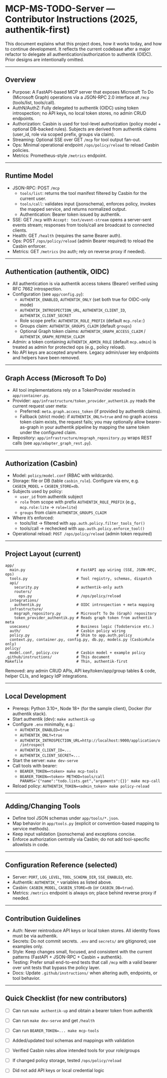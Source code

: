 # MCP-MS-TODO-Server — Contributor Instructions (2025, authentik-first)

This document explains what this project does, how it works today, and how to continue development. It reflects the current codebase after a major refactor to delegate all authentication/authorization to authentik (OIDC). Prior designs are intentionally omitted.

--------------------------------------------------------------------------------

## Overview

- Purpose: A FastAPI-based MCP server that exposes Microsoft To Do (Microsoft Graph) operations via a JSON-RPC 2.0 interface at `/mcp` (tools/list, tools/call).
- AuthN/AuthZ: Fully delegated to authentik (OIDC) using token introspection; no API keys, no local token stores, no admin CRUD endpoints.
- Authorization: Casbin is used for tool-level authorization (policy model + optional DB-backed rules). Subjects are derived from authentik claims (user_id, role via scoped prefix, groups via claim).
- Streaming: Optional SSE over GET `/mcp` for tool output fan-out.
- Ops: Minimal operational endpoint `/ops/policy/reload` to reload Casbin policies.
- Metrics: Prometheus-style `/metrics` endpoint.

--------------------------------------------------------------------------------

## Runtime Model

- JSON-RPC: POST `/mcp`
  - `tools/list`: returns the tool manifest filtered by Casbin for the current user.
  - `tools/call`: validates input (jsonschema), enforces policy, invokes the mapped service, and returns normalized output.
  - Authentication: Bearer token issued by authentik.
- SSE: GET `/mcp` with `Accept: text/event-stream` opens a server-sent events stream; responses from tools/call are broadcast to connected clients.
- Health: GET `/health` (requires the same Bearer auth).
- Ops: POST `/ops/policy/reload` (admin Bearer required) to reload the Casbin enforcer.
- Metrics: GET `/metrics` (no auth; rely on reverse proxy if needed).

--------------------------------------------------------------------------------

## Authentication (authentik, OIDC)

- All authentication is via authentik access tokens (Bearer) verified using RFC 7662 introspection.
- Configuration (see `app/config.py`):
  - `AUTHENTIK_ENABLED`, `AUTHENTIK_ONLY` (set both true for OIDC-only mode)
  - `AUTHENTIK_INTROSPECTION_URL`, `AUTHENTIK_CLIENT_ID`, `AUTHENTIK_CLIENT_SECRET`
  - Role scope prefix: `AUTHENTIK_ROLE_PREFIX` (default `mcp.role:`)
  - Groups claim: `AUTHENTIK_GROUPS_CLAIM` (default `groups`)
  - Optional Graph token claims: `AUTHENTIK_GRAPH_ACCESS_CLAIM` / `AUTHENTIK_GRAPH_REFRESH_CLAIM`
- Admin: a token containing `AUTHENTIK_ADMIN_ROLE` (default `mcp.admin`) is treated as admin for protected ops (e.g., policy reload).
- No API keys are accepted anywhere. Legacy admin/user key endpoints and helpers have been removed.

--------------------------------------------------------------------------------

## Graph Access (Microsoft To Do)

- All tool implementations rely on a TokenProvider resolved in `app/container.py`.
- Provider: `app/infrastructure/token_provider_authentik.py` reads the current request user meta:
  - Preferred: `meta.graph.access_token` (if provided by authentik claims).
  - Fallback (strict mode): if `AUTHENTIK_ONLY=true` and no graph access token claim exists, the request fails; you may optionally allow bearer-as-graph in your authentik pipeline by mapping the same token under the configured claim.
- Repository: `app/infrastructure/msgraph_repository.py` wraps REST calls (see `app/adapter_graph_rest.py`).

--------------------------------------------------------------------------------

## Authorization (Casbin)

- Model: `policy/model.conf` (RBAC with wildcards).
- Storage: file or DB (table `casbin_rule`). Configure via env, e.g. `CASBIN_MODEL` + `CASBIN_STORE=db`.
- Subjects used by policy:
  - `user_id` from authentik subject
  - `role` from scope with prefix `AUTHENTIK_ROLE_PREFIX` (e.g., `mcp.role:lite` → `role=lite`)
  - `groups` from claim `AUTHENTIK_GROUPS_CLAIM`
- Where it’s enforced:
  - tools/list → filtered with `app.auth.policy.filter_tools_for()`
  - tools/call → rechecked with `app.auth.policy.enforce_tool()`
- Operational reload: `POST /ops/policy/reload` (admin token required)

--------------------------------------------------------------------------------

## Project Layout (current)

```
app/
  main.py                       # FastAPI app wiring (SSE, JSON-RPC, ops)
  tools.py                      # Tool registry, schemas, dispatch
  api/
    security.py                 # authentik-only auth
    routers/
      ops.py                    # /ops/policy/reload
  integrations/
    authentik.py                # OIDC introspection + meta mapping
  infrastructure/
    msgraph_repository.py       # Microsoft To Do (Graph) repository
    token_provider_authentik.py # Reads graph token from authentik meta
  usecases/                     # Business logic (TodoService etc.)
  auth/                         # Casbin policy wiring
  policy.py                     # Shim to app.auth.policy
  context.py, container.py, config.py, db.py, models.py (CasbinRule only)
policy/
  model.conf, policy.csv        # Casbin model + example policy
.github/instructions/           # This document
Makefile                        # Thin, authentik-first
```

Removed: any admin CRUD APIs, API key/token/app/group tables & code, helper CLIs, and legacy IdP integrations.

--------------------------------------------------------------------------------

## Local Development

- Prereqs: Python 3.10+, Node 18+ (for the sample client), Docker (for authentik stack).
- Start authentik (dev): `make authentik-up`
- Configure `.env` minimally, e.g.:
  - `AUTHENTIK_ENABLED=true`
  - `AUTHENTIK_ONLY=true`
  - `AUTHENTIK_INTROSPECTION_URL=http://localhost:9000/application/o/introspect`
  - `AUTHENTIK_CLIENT_ID=...`
  - `AUTHENTIK_CLIENT_SECRET=...`
- Start the server: `make dev-serve`
- Call tools with bearer:
  - `BEARER_TOKEN=<token> make mcp-tools`
  - `BEARER_TOKEN=<token> METHOD=tools/call PARAMS='{"name":"todo.lists.get","arguments":{}}' make mcp-call`
- Reload policy: `AUTHENTIK_TOKEN=<admin_token> make policy-reload`

--------------------------------------------------------------------------------

## Adding/Changing Tools

- Define tool JSON schemas under `app/tools/*.json`.
- Map behavior in `app/tools.py` (explicit or convention-based mapping to service methods).
- Keep input validation (jsonschema) and exceptions concise.
- Enforce authorization centrally via Casbin; do not add tool-specific allowlists in code.

--------------------------------------------------------------------------------

## Configuration Reference (selected)

- Server: `PORT`, `LOG_LEVEL`, `TOOL_SCHEMA_DIR`, `SSE_ENABLED`, etc.
- Authentik: `AUTHENTIK_*` variables as listed above.
- Casbin: `CASBIN_MODEL`, `CASBIN_STORE=db` (or `CASBIN_DB=true`).
- Metrics: `/metrics` endpoint is always on; place behind reverse proxy if needed.

--------------------------------------------------------------------------------

## Contribution Guidelines

- Auth: Never reintroduce API keys or local token stores. All identity flows must be via authentik.
- Secrets: Do not commit secrets. `.env` and `secrets/` are gitignored; use examples only.
- Style: Keep changes small, focused, and consistent with the current patterns (FastAPI + JSON-RPC + Casbin + authentik).
- Testing: Prefer small end-to-end tests that call `/mcp` with a valid bearer over unit tests that bypass the policy layer.
- Docs: Update `.github/instructions/` when altering auth, endpoints, or tool behavior.

--------------------------------------------------------------------------------

## Quick Checklist (for new contributors)

- [ ] Can run `make authentik-up` and obtain a bearer token from authentik
- [ ] Can run `make dev-serve` and get `/health`
- [ ] Can run `BEARER_TOKEN=... make mcp-tools`
- [ ] Added/updated tool schemas and mappings with validation
- [ ] Verified Casbin rules allow intended tools for your role/groups
- [ ] If changed policy storage, tested `/ops/policy/reload`
- [ ] Did not add API keys or local credential logic

